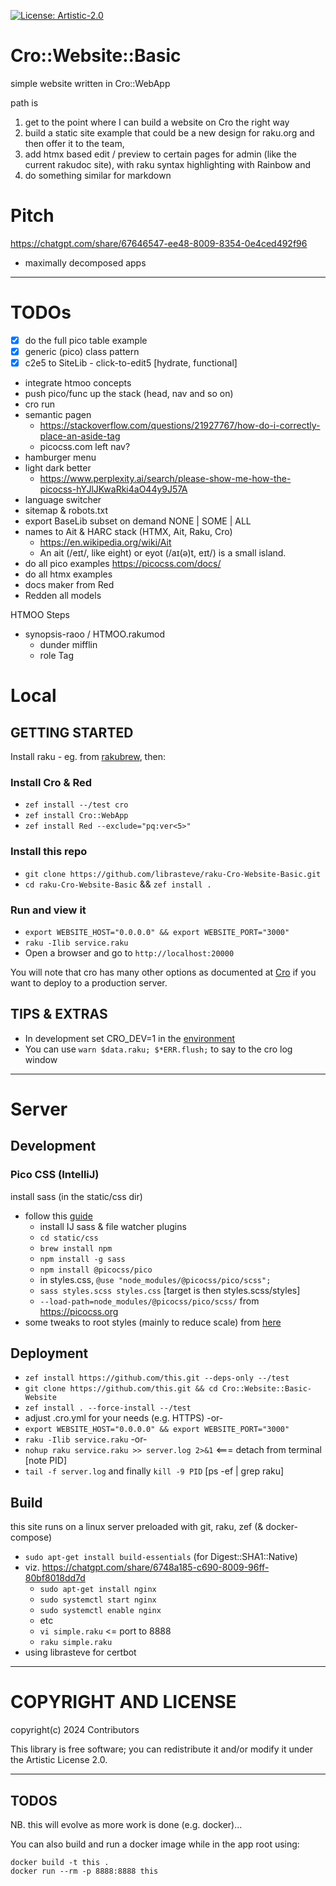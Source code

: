 [![License: Artistic-2.0](https://img.shields.io/badge/License-Artistic%202.0-0298c3.svg)](https://opensource.org/licenses/Artistic-2.0)

# Cro::Website::Basic

simple website written in Cro::WebApp

path is 
  1. get to the point where I can build a website on Cro the right way 
  2. build a static site example that could be a new design for raku.org and then offer it to the team, 
  3. add htmx based edit / preview to certain pages for admin (like the current rakudoc site), with raku syntax highlighting with Rainbow and 
  4. do something similar for markdown

# Pitch

https://chatgpt.com/share/67646547-ee48-8009-8354-0e4ced492f96
- maximally decomposed apps

---

# TODOs
- [x] do the full pico table example
- [x] generic (pico) class pattern
- [x] c2e5 to SiteLib - click-to-edit5 [hydrate, functional]
- integrate htmoo concepts
- push pico/func up the stack (head, nav and so on)
- cro run
- semantic pagen
  - https://stackoverflow.com/questions/21927767/how-do-i-correctly-place-an-aside-tag
  - picocss.com left nav?
- hamburger menu
- light dark better
  - https://www.perplexity.ai/search/please-show-me-how-the-picocss-hYJlJKwaRki4aO44y9J57A
- language switcher
- sitemap & robots.txt
- export BaseLib subset on demand NONE | SOME | ALL
- names to Ait & HARC stack (HTMX, Ait, Raku, Cro) 
  - https://en.wikipedia.org/wiki/Ait
  - An ait (/eɪt/, like eight) or eyot (/aɪ(ə)t, eɪt/) is a small island.
- do all pico examples https://picocss.com/docs/
- do all htmx examples
- docs maker from Red
- Redden all models

HTMOO Steps
- synopsis-raoo / HTMOO.rakumod
    - dunder mifflin
    - role Tag

    

# Local

## GETTING STARTED

Install raku - eg. from [rakubrew](https://rakubrew.org), then:

### Install Cro & Red
- `zef install --/test cro`
- `zef install Cro::WebApp`
- `zef install Red --exclude="pq:ver<5>"`

### Install this repo
- `git clone https://github.com/librasteve/raku-Cro-Website-Basic.git`
- `cd raku-Cro-Website-Basic` && `zef install .`

### Run and view it
- `export WEBSITE_HOST="0.0.0.0" && export WEBSITE_PORT="3000"`
- `raku -Ilib service.raku`
- Open a browser and go to `http://localhost:20000`

You will note that cro has many other options as documented at [Cro](https://cro.raku.org) if you want to deploy to a production server.


## TIPS & EXTRAS

- In development set CRO_DEV=1 in the [environment](https://cro.services/docs/reference/cro-webapp-template#Template_auto-reload)
- You can use `warn $data.raku; $*ERR.flush;` to say to the cro log window

---

# Server

## Development

### Pico CSS (IntelliJ)
install sass (in the static/css dir)
  - follow this [guide](https://www.jetbrains.com/help/webstorm/transpiling-sass-less-and-scss-to-css.html)
    - install IJ sass & file watcher plugins
    - `cd static/css`
    - `brew install npm`
    - `npm install -g sass`
    - `npm install @picocss/pico`
    - in styles.css, `@use "node_modules/@picocss/pico/scss";`
    - `sass styles.scss styles.css`  [target is then styles.scss/styles]
    - `--load-path=node_modules/@picocss/pico/scss/`
from https://picocss.org
  - some tweaks to root styles (mainly to reduce scale) from [here](https://github.com/picocss/pico/discussions/482)

## Deployment
- `zef install https://github.com/this.git --deps-only --/test`
- `git clone https://github.com/this.git && cd Cro::Website::Basic-Website`
- `zef install . --force-install --/test`
- adjust .cro.yml for your needs (e.g. HTTPS) -or-
- `export WEBSITE_HOST="0.0.0.0" && export WEBSITE_PORT="3000"`
- `raku -Ilib service.raku` -or-
- `nohup raku service.raku >> server.log 2>&1`  <=== detach from terminal [note PID]
- `tail -f server.log` and finally `kill -9 PID`  [ps -ef | grep raku]

## Build
this site runs on a linux server preloaded with git, raku, zef (& docker-compose)
- `sudo apt-get install build-essentials` (for Digest::SHA1::Native)
- viz. https://chatgpt.com/share/6748a185-c690-8009-96ff-80bf8018dd7d
  - `sudo apt-get install nginx`
  - `sudo systemctl start nginx`
  - `sudo systemctl enable nginx`
  - etc
  - `vi simple.raku`   <= port to 8888   
  - `raku simple.raku`
- using librasteve for certbot

---

# COPYRIGHT AND LICENSE

copyright(c) 2024 Contributors

This library is free software; you can redistribute it and/or modify it under the Artistic License 2.0.

---

## TODOS

NB. this will evolve as more work is done (e.g. docker)...

You can also build and run a docker image while in the app root using:

```
docker build -t this .
docker run --rm -p 8888:8888 this
```